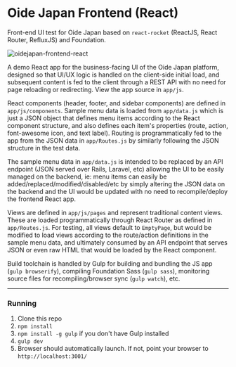 Oide Japan Frontend (React)
============

Front-end UI test for Oide Japan based on `react-rocket` (ReactJS, React Router, RefluxJS) and Foundation.

![oidejapan-frontend-react](https://user-images.githubusercontent.com/9514732/32268388-39424ee2-bf32-11e7-80e9-a3ade121451b.gif)

A demo React app for the business-facing UI of the Oide Japan platform, designed so that UI/UX logic is handled on the client-side initial load, and subsequent content is fed to the client through a REST API with no need for page reloading or redirecting. View the app source in `app/js`.

React components (header, footer, and sidebar components) are defined in `app/js/components`. Sample menu data is loaded from `app/data.js` which is just a JSON object that defines menu items according to the React component structure, and also defines each item's properties (route, action, font-awesome icon, and text label). Routing is programmatically fed to the app from the JSON data in `app/Routes.js` by similarly following the JSON structure in the test data.

The sample menu data in `app/data.js` is intended to be replaced by an API endpoint (JSON served over Rails, Laravel, etc) allowing the UI to be easily managed on the backend, ie: menu items can easily be added/replaced/modified/disabled/etc by simply altering the JSON data on the backend and the UI would be updated with no need to recompile/deploy the frontend React app.

Views are defined in `app/js/pages` and represent traditional content views. These are loaded programmatically through React Router as defined in `app/Routes.js`. For testing, all views default to `EmptyPage`, but would be modified to load views according to the route/action definitions in the sample menu data, and ultimately consumed by an API endpoint that serves JSON or even raw HTML that would be loaded by the React component.

Build toolchain is handled by Gulp for building and bundling the JS app (`gulp browserify`), compiling Foundation Sass (`gulp sass`), monitoring source files for recompiling/browser sync (`gulp watch`), etc.

---

### Running

1. Clone this repo
2. `npm install`
3. `npm install -g gulp` if you don't have Gulp installed
3. `gulp dev`
4. Browser should automatically launch. If not, point your browser to `http://localhost:3001/`
